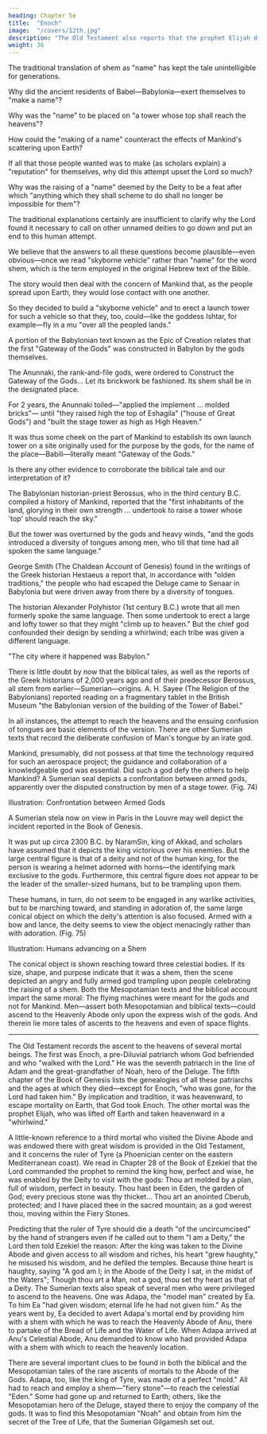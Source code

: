 ```yaml
---
heading: Chapter 5e
title:  "Enoch"
image:  "/covers/12th.jpg"
description: "The Old Testament also reports that the prophet Elijah did not die on Earth"
weight: 36
---
```



The traditional translation of shem as "name" has kept the tale unintelligible for generations.

Why did the ancient residents of Babel—Babylonia—exert themselves to "make a name"?

Why was the "name" to be placed on "a tower whose top shall reach the heavens"?

How could the "making of a name" counteract the effects of Mankind's scattering upon Earth?

If all that those people wanted was to make (as scholars explain) a "reputation" for themselves, why did this attempt upset the Lord so much? 

Why was the raising of a "name" deemed by the Deity to be a feat after which "anything which they shall scheme to do shall no longer be impossible for them"? 

The traditional explanations certainly are insufficient to clarify why the Lord found it necessary to call on other unnamed deities to go down and put an end to this human attempt.

We believe that the answers to all these questions become plausible—even obvious—once we read "skyborne vehicle" rather than "name" for the word shem, which is the term employed in the original Hebrew text of the Bible. 

The story would then deal with the concern of Mankind that, as the people spread upon Earth, they would lose contact with one another. 

So they decided to build a "skyborne vehicle" and to erect a launch tower for such a vehicle so that they, too, could—like the goddess Ishtar, for example—fly in a mu "over all the peopled lands."

A portion of the Babylonian text known as the Epic of Creation relates that the first "Gateway of the Gods" was constructed in Babylon by the gods themselves.

The Anunnaki, the rank-and-file gods, were ordered to Construct the Gateway of the Gods…
Let its brickwork be fashioned.
Its shem shall be in the designated place.

For 2 years, the Anunnaki toiled—"applied the implement … molded bricks"—
until "they raised high the top of Eshagila" ("house of Great Gods") and "built the
stage tower as high as High Heaven."

It was thus some cheek on the part of Mankind to establish its own launch
tower on a site originally used for the purpose by the gods, for the name of the
place—Babili—literally meant "Gateway of the Gods."

Is there any other evidence to corroborate the biblical tale and our interpretation of it?

The Babylonian historian-priest Berossus, who in the third century B.C.
compiled a history of Mankind, reported that the "first inhabitants of the land,
glorying in their own strength … undertook to raise a tower whose 'top' should
reach the sky." 

But the tower was overturned by the gods and heavy winds, "and the gods introduced a diversity of tongues among men, who till that time had all spoken the same language."

George Smith (The Chaldean Account of Genesis) found in the writings of the Greek historian Hestaeus a report that, in accordance with "olden traditions," the people who had escaped the Deluge came to Senaar in Babylonia but were driven
away from there by a diversity of tongues. 

The historian Alexander Polyhistor (1st century B.C.) wrote that all men formerly spoke the same language. Then some
undertook to erect a large and lofty tower so that they might "climb up to heaven."
But the chief god confounded their design by sending a whirlwind; each tribe was
given a different language. 

"The city where it happened was Babylon."

There is little doubt by now that the biblical tales, as well as the reports of the Greek historians of 2,000 years ago and of their predecessor Berossus, all stem from earlier—Sumerian—origins. A. H. Sayee (The Religion of the Babylonians)
reported reading on a fragmentary tablet in the British Museum "the Babylonian
version of the building of the Tower of Babel." 

In all instances, the attempt to reach the heavens and the ensuing confusion of tongues are basic elements of the
version. There are other Sumerian texts that record the deliberate confusion of
Man's tongue by an irate god.

Mankind, presumably, did not possess at that time the technology required for
such an aerospace project; the guidance and collaboration of a knowledgeable god
was essential. Did such a god defy the others to help Mankind? A Sumerian seal
depicts a confrontation between armed gods, apparently over the disputed
construction by men of a stage tower. (Fig. 74)

Illustration:
Confrontation between Armed Gods

A Sumerian stela now on view in Paris in the Louvre may well depict the incident reported in the Book of Genesis. 

It was put up circa 2300 B.C. by NaramSin, king of Akkad, and scholars have assumed that it depicts the king victorious over his enemies. But the large central figure is that of a deity and not of the
human king, for the person is wearing a helmet adorned with horns—the identifying mark exclusive to the gods. Furthermore, this central figure does not appear to be the leader of the smaller-sized humans, but to be trampling upon
them. 

These humans, in turn, do not seem to be engaged in any warlike activities, but to be marching toward, and standing in adoration of, the same large conical object on which the deity's attention is also focused. Armed with a bow and lance,
the deity seems to view the object menacingly rather than with adoration. (Fig. 75)


Illustration:
Humans advancing on a Shem

The conical object is shown reaching toward three celestial bodies. If its size, shape, and purpose indicate that it was a shem, then the scene depicted an angry and fully armed god trampling upon people celebrating the raising of a shem.
Both the Mesopotamian texts and the biblical account impart the same moral:
The flying machines were meant for the gods and not for Mankind.
Men—assert both Mesopotamian and biblical texts—could ascend to the
Heavenly Abode only upon the express wish of the gods. And therein lie more tales
of ascents to the heavens and even of space flights.

* * * * *


The Old Testament records the ascent to the heavens of several mortal beings.
The first was Enoch, a pre-Diluvial patriarch whom God befriended and who
"walked with the Lord." He was the seventh patriarch in the line of Adam and the
great-grandfather of Noah, hero of the Deluge. The fifth chapter of the Book of
Genesis lists the genealogies of all these patriarchs and the ages at which they
died—except for Enoch, "who was gone, for the Lord had taken him." By
implication and tradition, it was heavenward, to escape mortality on Earth, that
God took Enoch. The other mortal was the prophet Elijah, who was lifted off Earth
and taken heavenward in a "whirlwind."

A little-known reference to a third mortal who visited the Divine Abode and was
endowed there with great wisdom is provided in the Old Testament, and it
concerns the ruler of Tyre (a Phoenician center on the eastern Mediterranean
coast). We read in Chapter 28 of the Book of Ezekiel that the Lord commanded the
prophet to remind the king how, perfect and wise, he was enabled by the Deity to
visit with the gods:
Thou art molded by a plan,
full of wisdom, perfect in beauty.
Thou hast been in Eden, the garden of God;
every precious stone was thy thicket…
Thou art an anointed Cberub, protected;
and I have placed thee in the sacred mountain;
as a god werest thou,
moving within the Fiery Stones.

Predicting that the ruler of Tyre should die a death "of the uncircumcised" by
the hand of strangers even if he called out to them "I am a Deity," the Lord then
told Ezekiel the reason: After the king was taken to the Divine Abode and given
access to all wisdom and riches, his heart "grew haughty," he misused his wisdom,
and he defiled the temples.
Because thine heart is haughty, saying
"A god am I;
in the Abode of the Deity I sat,
in the midst of the Waters";
Though thou art a Man, not a god,
thou set thy heart as that of a Deity.
The Sumerian texts also speak of several men who were privileged to ascend to
the heavens. One was Adapa, the "model man" created by Ea. To him Ea "had
given wisdom; eternal life he had not given him." As the years went by, Ea decided
to avert Adapa's mortal end by providing him with a shem with which he was to
reach the Heavenly Abode of Anu, there to partake of the Bread of Life and the
Water of Life. When Adapa arrived at Anu's Celestial Abode, Anu demanded to
know who had provided Adapa with a shem with which to reach the heavenly
location.

There are several important clues to be found in both the biblical and the
Mesopotamian tales of the rare ascents of mortals to the Abode of the Gods.
Adapa, too, like the king of Tyre, was made of a perfect "mold." All had to reach
and employ a shem—"fiery stone"—to reach the celestial "Eden." Some had gone
up and returned to Earth; others, like the Mesopotamian hero of the Deluge,
stayed there to enjoy the company of the gods. It was to find this Mesopotamian
"Noah" and obtain from him the secret of the Tree of Life, that the Sumerian
Gilgamesh set out.

